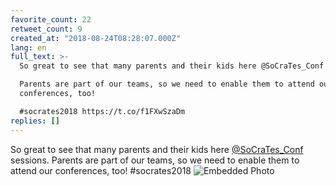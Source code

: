 ```yaml
---
favorite_count: 22
retweet_count: 9
created_at: "2018-08-24T08:28:07.000Z"
lang: en
full_text: >-
  So great to see that many parents and their kids here @SoCraTes_Conf sessions.

  Parents are part of our teams, so we need to enable them to attend our
  conferences, too!

  #socrates2018 https://t.co/f1FXwSzaDm
replies: []
---
```


So great to see that many parents and their kids here
[@SoCraTes_Conf](https://twitter.com/SoCraTes_Conf) sessions. Parents are part
of our teams, so we need to enable them to attend our conferences, too!
#socrates2018
![Embedded Photo](https://twitter-media-coderbyheart.s3.eu-north-1.amazonaws.com/1032907392126738432-DlWfygGWsAACZHz.jpg)
